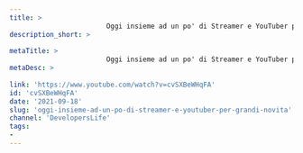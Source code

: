 ```yaml
---
title: > 
                        Oggi insieme ad un po' di Streamer e YouTuber per grandi novità...
description_short: > 
                        
metaTitle: > 
                        Oggi insieme ad un po' di Streamer e YouTuber per grandi novità...
metaDesc: > 
                        
link: 'https://www.youtube.com/watch?v=cvSXBeWHqFA'
id: 'cvSXBeWHqFA'
date: '2021-09-18'
slug: 'oggi-insieme-ad-un-po-di-streamer-e-youtuber-per-grandi-novita'
channel: 'DevelopersLife'
tags: 
- 
---
```

